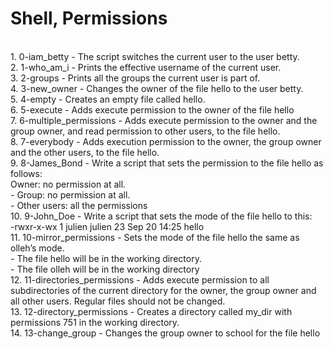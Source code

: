 <h1> Shell, Permissions </h1><br/>
1. 0-iam_betty - The script switches the current user to the user betty.<br/>
2. 1-who_am_i - Prints the effective username of the current user.<br/>
3. 2-groups - Prints all the groups the current user is part of.<br/>
4. 3-new_owner - Changes the owner of the file hello to the user betty.<br/>
5. 4-empty - Creates an empty file called hello.<br/>
6. 5-execute - Adds execute permission to the owner of the file hello<br/>
7. 6-multiple_permissions - Adds execute permission to the owner and the group owner, and read permission to other users, to the file hello.<br/>
8. 7-everybody - Adds execution permission to the owner, the group owner and the other users, to the file hello.<br/>
9. 8-James_Bond - Write a script that sets the permission to the file hello as follows:<br/>Owner: no permission at all.<br/>- Group: no permission at all.<br>- Other users: all the permissions<br/>
10. 9-John_Doe - Write a script that sets the mode of the file hello to this:<br/>-rwxr-x-wx 1 julien julien 23 Sep 20 14:25 hello<br/>
11. 10-mirror_permissions - Sets the mode of the file hello the same as olleh’s mode.<br/>- The file hello will be in the working directory.<br/>- The file olleh will be in the working directory<br/>
12. 11-directories_permissions - Adds execute permission to all subdirectories of the current directory for the owner, the group owner and all other users. Regular files should not be changed.<br/>
13. 12-directory_permissions - Creates a directory called my_dir with permissions 751 in the working directory.<br/>
14. 13-change_group - Changes the group owner to school for the file hello<br/>
